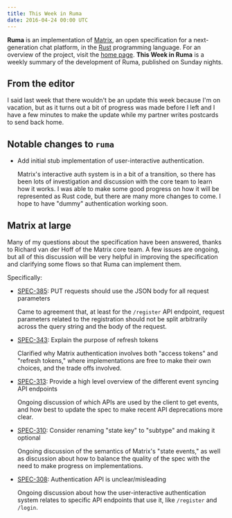 ```yaml
---
title: This Week in Ruma
date: 2016-04-24 00:00 UTC
---
```


**Ruma** is an implementation of [Matrix](https://matrix.org), an open specification for a next-generation chat platform, in the [Rust](https://www.rust-lang.org/) programming language.
For an overview of the project, visit the [home page](/).
**This Week in Ruma** is a weekly summary of the development of Ruma, published on Sunday nights.

## From the editor

I said last week that there wouldn't be an update this week because I'm on vacation, but as it turns out a bit of progress was made before I left and I have a few minutes to make the update while my partner writes postcards to send back home.

## Notable changes to `ruma`

* Add initial stub implementation of user-interactive authentication.

  Matrix's interactive auth system is in a bit of a transition, so there has been lots of investigation and discussion with the core team to learn how it works.
  I was able to make some good progress on how it will be represented as Rust code, but there are many more changes to come.
  I hope to have "dummy" authentication working soon.

## Matrix at large

Many of my questions about the specification have been answered, thanks to Richard van der Hoff of the Matrix core team.
A few issues are ongoing, but all of this discussion will be very helpful in improving the specification and clarifying some flows so that Ruma can implement them.

Specifically:

* [SPEC-385](https://matrix.org/jira/browse/SPEC-385): PUT requests should use the JSON body for all request parameters

  Came to agreement that, at least for the `/register` API endpoint, request parameters related to the registration should not be split arbitrarily across the query string and the body of the request.

* [SPEC-343](https://matrix.org/jira/browse/SPEC-343): Explain the purpose of refresh tokens

  Clarified why Matrix authentication involves both "access tokens" and "refresh tokens," where implementations are free to make their own choices, and the trade offs involved.

* [SPEC-313](https://matrix.org/jira/browse/SPEC-313): Provide a high level overview of the different event syncing API endpoints

  Ongoing discussion of which APIs are used by the client to get events, and how best to update the spec to make recent API deprecations more clear.

* [SPEC-310](https://matrix.org/jira/browse/SPEC-310): Consider renaming "state key" to "subtype" and making it optional

  Ongoing discussion of the semantics of Matrix's "state events," as well as discussion about how to balance the quality of the spec with the need to make progress on implementations.

* [SPEC-308](https://matrix.org/jira/browse/SPEC-308): Authentication API is unclear/misleading

  Ongoing discussion about how the user-interactive authentication system relates to specific API endpoints that use it, like `/register` and `/login`.
